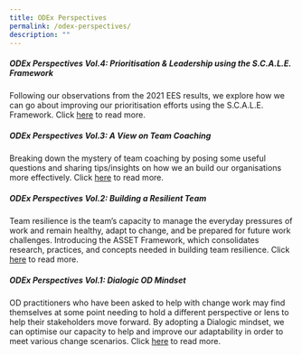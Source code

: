 ```yaml
---
title: ODEx Perspectives
permalink: /odex-perspectives/
description: ""
---
```

<!-- Google tag (gtag.js) -->
<script async src="https://www.googletagmanager.com/gtag/js?id=G-HS950GH8S6"></script>
<script>
  window.dataLayer = window.dataLayer || [];
  function gtag(){dataLayer.push(arguments);}
  gtag('js', new Date());

  gtag('config', 'G-HS950GH8S6');
</script>
##### ODEx Perspectives Vol.4: Prioritisation & Leadership using the S.C.A.L.E. Framework

Following our observations from the 2021 EES results, we explore how we can go about improving our prioritisation efforts using the S.C.A.L.E. Framework. 
Click [here](https://go.gov.sg/odexperspectives-4) to read more.

##### ODEx Perspectives Vol.3: A View on Team Coaching

Breaking down the mystery of team coaching by posing some useful questions and sharing tips/insights on how we an build our organisations more effectively. Click [here](https://go.gov.sg/odexperspectives-3) to read more.

##### ODEx Perspectives Vol.2: Building a Resilient Team

Team resilience is the team’s capacity to manage the everyday pressures of work and remain healthy, adapt to change, and be prepared for future work challenges. Introducing the ASSET Framework, which consolidates research, practices, and concepts needed in building team resilience. Click [here](https://go.gov.sg/odexperspectives-2) to read more.

##### ODEx Perspectives Vol.1: Dialogic OD Mindset

OD practitioners who have been asked to help with change work may find themselves at some point needing to hold a different perspective or lens to help their stakeholders move forward. By adopting a Dialogic mindset, we can optimise our capacity to help and improve our adaptability in order to meet various change scenarios. Click [here](https://go.gov.sg/odexperspectives-1) to read more.